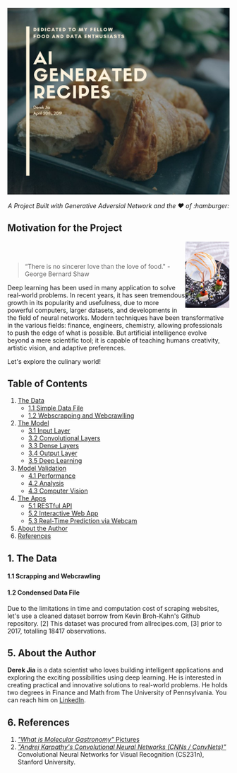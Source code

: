 ![header](img/header.jpg)
<p align="center"><i>A Project Built with Generative Adversial Network and the ❤️ of :hamburger: </i></p>


## Motivation for the Project

<img src="img/molgast3.jpg" height=20%  width=20%  alt="<3?" ALIGN="right">
<br><br>

>  “There is no sincerer love than the love of food."
>         - George Bernard Shaw


Deep learning has been used in many application to solve real-world problems. In recent years, it has seen tremendous growth in its popularity and usefulness, due to more powerful computers, larger datasets, and developments in the field of neural networks. Modern techniques have been transformative in the various fields: finance, engineers, chemistry, allowing professionals to push the edge of what is possible. But artificial intelligence evolve beyond a mere scientific tool; it is capable of teaching humans creativity, artistic vision, and adaptive preferences.

Let's explore the culinary world!

## Table of Contents
1. [The Data](#1-the-database)
	* [1.1 Simple Data File](#11-simple-data-file)
	* [1.2 Webscrapping and Webcrawlling](#32-webscrapping-and-webcrawling)  
2. [The Model](#2-the-model)
	* [3.1 Input Layer](#31-input-layer)
	* [3.2 Convolutional Layers](#32-convolutional-layers)  
	* [3.3 Dense Layers](#33-dense-layers)
	* [3.4 Output Layer](#34-output-layer)
	* [3.5 Deep Learning](#35-deep-learning)
3. [Model Validation](#4-model-validation)
	* [4.1 Performance](#41-performance)
	* [4.2 Analysis](#42-analysis)
	* [4.3 Computer Vision](#43-computer-vision)
4. [The Apps](#5-the-apps)
	* [5.1 RESTful API](#51-restful-api)
	* [5.2 Interactive Web App](#52-interactive-web-app)
	* [5.3 Real-Time Prediction via Webcam](#53-real-time-prediction-via-webcam)
5. [About the Author](#7-about-the-author)
6. [References](#8-references)

## 1. The Data

#### 1.1 Scrapping and Webcrawling

#### 1.2 Condensed Data File

Due to the limitations in time and computation cost of scraping websites, let's use a cleaned dataset borrow from Kevin Broh-Kahn's Github repository. [2] This dataset was procured from allrecipes.com, [3] prior to 2017, totalling 18417 observations.

## 5. About the Author

**Derek Jia** is a data scientist who loves building intelligent applications and exploring the exciting possibilities using deep learning. He is interested in creating practical and innovative solutions to real-world problems. He holds two degrees in Finance and Math from The University of Pennsylvania. You can reach him on [LinkedIn](https://www.linkedin.com/in/derekdjia).

## 6. References

1. [*"What is Molecular Gastronomy"* Pictures](https://mrcavaliere.com/what-is-molecular-gastronomy/)
2. [*"Andrej Karpathy's Convolutional Neural Networks (CNNs / ConvNets)"*](http://cs231n.github.io/convolutional-networks/) Convolutional Neural Networks for Visual Recognition (CS231n), Stanford University.

